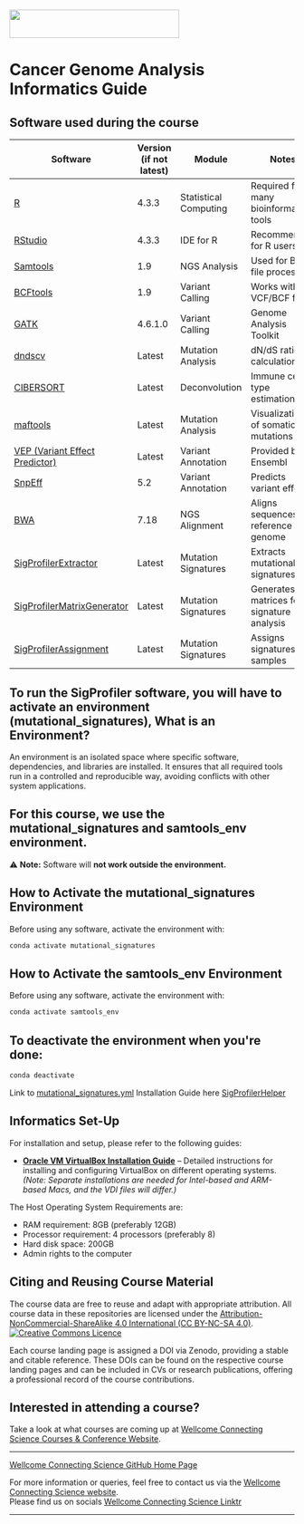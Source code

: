 # <img src="https://coursesandconferences.wellcomeconnectingscience.org/wp-content/themes/wcc_courses_and_conferences/dist/assets/svg/logo.svg" width="300" height="50"> 
# Cancer Genome Analysis Informatics Guide

## **Software used during the course**

| Software | Version (if not latest) | Module | Notes |
|-------------|--------------|----------|-------------|
| [R](https://www.r-project.org/) | 4.3.3 | Statistical Computing | Required for many bioinformatics tools |
| [RStudio](https://posit.co/download/rstudio-desktop/) | 4.3.3 | IDE for R | Recommended for R users |
| [Samtools](http://www.htslib.org/) | 1.9 | NGS Analysis | Used for BAM file processing |
| [BCFtools](http://www.htslib.org/) | 1.9 | Variant Calling | Works with VCF/BCF files |
| [GATK](https://gatk.broadinstitute.org/hc/en-us) | 4.6.1.0 | Variant Calling | Genome Analysis Toolkit |
| [dndscv](https://github.com/im3sanger/dndscv) | Latest | Mutation Analysis | dN/dS ratio calculations |
| [CIBERSORT](https://cibersortx.stanford.edu/) | Latest | Deconvolution | Immune cell type estimation |
| [maftools](https://bioconductor.org/packages/release/bioc/html/maftools.html) | Latest | Mutation Analysis | Visualization of somatic mutations |
| [VEP (Variant Effect Predictor)](https://www.ensembl.org/info/docs/tools/vep/index.html) | Latest | Variant Annotation | Provided by Ensembl |
| [SnpEff](https://pcingola.github.io/SnpEff/) | 5.2 | Variant Annotation | Predicts variant effects |
| [BWA](http://bio-bwa.sourceforge.net/) | 7.18 | NGS Alignment | Aligns sequences to reference genome |
| [SigProfilerExtractor](https://github.com/AlexandrovLab/SigProfilerExtractor) | Latest | Mutation Signatures | Extracts mutational signatures |
| [SigProfilerMatrixGenerator](https://github.com/AlexandrovLab/SigProfilerMatrixGenerator) | Latest | Mutation Signatures | Generates matrices for signature analysis |
| [SigProfilerAssignment](https://github.com/AlexandrovLab/SigProfilerAssignment) | Latest | Mutation Signatures | Assigns signatures to samples|


## **To run the SigProfiler software, you will have to activate an environment (mutational_signatures), What is an Environment?**
An environment is an isolated space where specific software, dependencies, and libraries are installed. It ensures that all required tools run in a controlled and reproducible way, avoiding conflicts with other system applications.

## For this course, we use the **mutational_signatures** and **samtools_env** environment.

⚠️ **Note:** Software will **not work outside the environment.**

## **How to Activate the mutational_signatures Environment**
Before using any software, activate the environment with:

```bash
conda activate mutational_signatures
```

## **How to Activate the samtools_env Environment**
Before using any software, activate the environment with:

```bash
conda activate samtools_env
```


## **To deactivate the environment when you're done:**

```bash
conda deactivate
```

Link to [mutational_signatures.yml](https://github.com/WCSCourses/Cancer_Genome_Analysis_2025/blob/main/course_data_2025/env_mutational_signatures.yml)
Installation Guide here [SigProfilerHelper](https://github.com/edawson/SigProfilerHelper)

## Informatics Set-Up
For installation and setup, please refer to the following guides:

- **[Oracle VM VirtualBox Installation Guide](https://github.com/WCSCourses/index/blob/main/VM_Guide.md)** – Detailed instructions for installing and configuring VirtualBox on different operating systems. *(Note: Separate installations are needed for Intel-based and ARM-based Macs, and the VDI files will differ.)*

The Host Operating System Requirements are: <br />
- RAM requirement: 8GB (preferably 12GB) <br />
- Processor requirement: 4 processors (preferably 8) <br />
- Hard disk space: 200GB <br />
- Admin rights to the computer <br />

## Citing and Reusing Course Material

The course data are free to reuse and adapt with appropriate attribution. All course data in these repositories are licensed under the <a rel="license" href="https://creativecommons.org/licenses/by-nc-sa/4.0/">Attribution-NonCommercial-ShareAlike 4.0 International (CC BY-NC-SA 4.0)</a>. <a rel="license" href="http://creativecommons.org/licenses/by/4.0/"><img alt="Creative Commons Licence" style="border-width:0" src="https://i.creativecommons.org/l/by-nc-sa/4.0/88x31.png" /></a><br /> 

Each course landing page is assigned a DOI via Zenodo, providing a stable and citable reference. These DOIs can be found on the respective course landing pages and can be included in CVs or research publications, offering a professional record of the course contributions.

## Interested in attending a course?

Take a look at what courses are coming up at [Wellcome Connecting Science Courses & Conference Website](https://coursesandconferences.wellcomeconnectingscience.org/our-events/).

---

[Wellcome Connecting Science GitHub Home Page](https://github.com/WCSCourses) 

For more information or queries, feel free to contact us via the [Wellcome Connecting Science website](https://coursesandconferences.wellcomeconnectingscience.org).<br /> 
Please find us on socials [Wellcome Connecting Science Linktr](https://linktr.ee/eventswcs)

---

